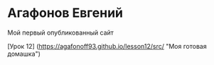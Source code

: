 # Агафонов Евгений
Мой первый опубликованный сайт

[Урок 12] (https://agafonoff93.github.io/lesson12/src/ "Моя готовая домашка")
